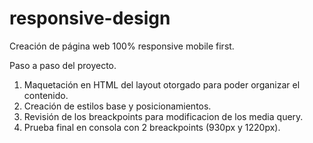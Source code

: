 # responsive-design

Creación de página web 100% responsive mobile first.

Paso a paso del proyecto.

1) Maquetación en HTML del layout otorgado para poder organizar el contenido.
2) Creación de estilos base y posicionamientos.
3) Revisión de los breackpoints para modificacion de los media query.
4) Prueba final en consola con 2 breackpoints (930px y 1220px).
